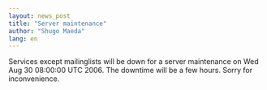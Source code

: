```yaml
---
layout: news_post
title: "Server maintenance"
author: "Shugo Maeda"
lang: en
---
```


Services except mailinglists will be down for a server maintenance on
Wed Aug 30 08:00:00 UTC 2006. The downtime will be a few hours. Sorry
for inconvenience.

